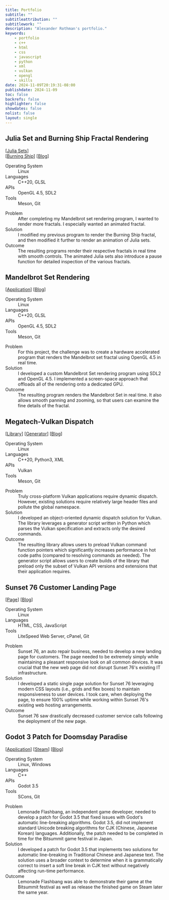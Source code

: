 ```yaml
---
title: Portfolio
subtitle: ""
subtitleattribution: ""
subtitlework: ""
description: "Alexander Rothman's portfolio."
keywords:
    - portfolio
    - c++
    - html
    - css
    - javascript
    - python
    - xml
    - vulkan
    - opengl
    - skills
date: 2024-11-09T20:19:31-08:00
publishdate: 2024-11-09
toc: false
backrefs: false
highlighter: false
showdates: false
nolist: false
layout: single
---
```


<div class="portfolio-grid">
  <h2 class="head">Julia Set and Burning Ship Fractal Rendering</h2>
  <div class="links block">
    [<a href="https://github.com/gn0mesort/julia-set">Julia Sets</a>]&nbsp;<br />[<a href="https://github.com/gn0mesort/burning-ship">Burning Ship</a>]&nbsp;[<a href="/projects/julia_sets_and_the_burning_ship/">Blog</a>]
  </div>
  <dl class="skills inner-grid">
    <dt>Operating System</dt>
    <dd>Linux</dd>
    <dt>Languages</dt>
    <dd>C++20, GLSL</dd>
    <dt>APIs</dt>
    <dd>OpenGL 4.5, SDL2</dd>
    <dt>Tools</dt>
    <dd>Meson, Git</dd>
  </dl>
  <dl class="main inner-grid widen-rows">
    <dt>Problem</dt>
    <dd>After completing my Mandelbrot set rendering program, I wanted to render more fractals. I especially wanted an animated fractal.</dd>
    <dt>Solution</dt>
    <dd>I modified my previous program to render the Burning Ship fractal, and then modified it further to render an animation of Julia sets.</dd>
    <dt>Outcome</dt>
    <dd>The resulting programs render their respective fractals in real time with smooth controls. The animated Julia sets also introduce a pause function for detailed inspection of the various fractals.</dd>
  </dl>
</div>
<div class="portfolio-grid">
  <h2 class="head">Mandelbrot Set Rendering</h2>
  <div class="links block">
    [<a href="https://github.com/gn0mesort/mandelbrot-set">Application</a>]&nbsp;[<a href="/projects/mandelbrot_set">Blog</a>]
  </div>
  <dl class="skills inner-grid">
    <dt>Operating System</dt>
    <dd>Linux</dd>
    <dt>Languages</dt>
    <dd>C++20, GLSL</dd>
    <dt>APIs</dt>
    <dd>OpenGL 4.5, SDL2</dd>
    <dt>Tools</dt>
    <dd>Meson, Git</dd>
  </dl>
  <dl class="main inner-grid widen-rows">
    <dt>Problem</dt>
    <dd>For this project, the challenge was to create a hardware accelerated program that renders the Mandelbrot set fractal using OpenGL 4.5 in real time.</dd>
    <dt>Solution</dt>
    <dd>I developed a custom Mandelbrot Set rendering program using SDL2 and OpenGL 4.5. I implemented a screen-space approach that offloads all of the rendering onto a dedicated GPU.</dd>
    <dt>Outcome</dt>
    <dd>The resulting program renders the Mandelbrot Set in real time. It also allows smooth panning and zooming, so that users can examine the fine details of the fractal.</dd>
  </dl>
</div>
<div class="portfolio-grid">
  <h2 class="head">Megatech-Vulkan Dispatch</h2>
  <div class="links block">
    [<a href="https://github.com/gn0mesort/megatech-vulkan-dispatch">Library</a>]&nbsp;[<a href="https://github.com/gn0mesort/megatech-vulkan-dispatch-tools">Generator</a>]&nbsp;[<a href="/projects/megatech_vulkan_dispatch">Blog</a>]
  </div>
  <dl class="skills inner-grid">
    <dt>Operating System</dt>
    <dd>Linux</dd>
    <dt>Languages</dt>
    <dd>C++20, Python3, XML</dd>
    <dt>APIs</dt>
    <dd>Vulkan</dd>
    <dt>Tools</dt>
    <dd>Meson, Git</dd>
  </dl>
  <dl class="main inner-grid widen-rows">
    <dt>Problem</dt>
    <dd>Truly cross-platform Vulkan applications require dynamic dispatch. However, existing solutions require relatively large header files and pollute the global namespace.</dd>
    <dt>Solution</dt>
    <dd>I developed an object-oriented dynamic dispatch solution for Vulkan. The library leverages a generator script written in Python which parses the Vulkan specification and extracts only the desired commands.</dd>
    <dt>Outcome</dt>
    <dd>The resulting library allows users to preload Vulkan command function pointers which significantly increases performance in hot code paths (compared to resolving commands as needed). The generator script allows users to create builds of the library that preload only the subset of Vulkan API versions and extensions that their application requires.</dd>
  </dl>
</div>
<div class="portfolio-grid">
  <h2 class="head">Sunset 76 Customer Landing Page</h2>
  <div class="links block">
    [<a href="https://sunset76.com">Page</a>]&nbsp;[<a href="/projects/sunset_76">Blog</a>]
  </div>
  <dl class="skills inner-grid">
    <dt>Operating System</dt>
    <dd>Linux</dd>
    <dt>Languages</dt>
    <dd>HTML, CSS, JavaScript</dd>
    <dt>Tools</dt>
    <dd>LiteSpeed Web Server, cPanel, Git</dd>
  </dl>
  <dl class="main inner-grid widen-rows">
    <dt>Problem</dt>
    <dd>Sunset 76, an auto repair business, needed to develop a new landing page for customers. The page needed to be extremely simply while maintaining a pleasant responsive look on all common devices. It was crucial that the new web page did not disrupt Sunset 76's existing IT infrastructure.</dd>
    <dt>Solution</dt>
    <dd>I developed a static single page solution for Sunset 76 leveraging modern CSS layouts (i.e., grids and flex boxes) to maintain responsiveness to user devices. I took care, when deploying the page, to ensure 100% uptime while working within Sunset 76's existing web hosting arrangements.</dd>
    <dt>Outcome</dt>
    <dd>Sunset 76 saw drastically decreased customer service calls following the deployment of the new page.</dd>
  </dl>
</div>
<div class="portfolio-grid">
  <h2 class="head">Godot 3 Patch for Doomsday Paradise</h2>
  <div class="links block">
    [<a href="https://github.com/gn0mesort/godot/tree/3.5-CJK">Application</a>]&nbsp;[<a href="https://store.steampowered.com/app/1603420/Doomsday_Paradise/">Steam</a>]&nbsp;[<a href="/projects/godot_3_x_patch_for_doomsday_paradise">Blog</a>]
  </div>
  <dl class="skills inner-grid">
    <dt>Operating System</dt>
    <dd>Linux, Windows</dd>
    <dt>Languages</dt>
    <dd>C++</dd>
    <dt>APIs</dt>
    <dd>Godot 3.5</dd>
    <dt>Tools</dt>
    <dd>SCons, Git</dd>
  </dl>
  <dl class="main inner-grid widen-rows">
    <dt>Problem</dt>
    <dd>Lemonade Flashbang, an independent game developer, needed to develop a patch for Godot 3.5 that fixed issues with Godot's automatic line-breaking algorithms. Godot 3.5, did not implement standard Unicode breaking algorithms for CJK (Chinese, Japanese Korean) languages. Additionally, the patch needed to be completed in time for the Bitsummit game festival in Japan.
    <dt>Solution</dt>
    <dd>I developed a patch for Godot 3.5 that implements two solutions for automatic line-breaking in Traditional Chinese and Japanese text. The solution uses a broader context to determine when it is grammatically correct to insert a soft line break in CJK text without negatively affecting run-time performance.
    <dt>Outcome</dt>
    <dd>Lemonade Flashbang was able to demonstrate their game at the Bitsummit festival as well as release the finished game on Steam later the same year.</dd>
  </dl>
</div>
